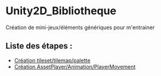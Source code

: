 # Unity2D_Bibliotheque
Création de mini-jeux/éléments génériques pour m'entrainer

## Liste des étapes :
- [Création tileset/tilemap/palette](https://github.com/BenjaminRodot/Unity2D_Bibliotheque/blob/main/Explication/Tileset_TileMap_Palette.md)
- [Création AssetPlayer/Animation/PlayerMovement](https://github.com/BenjaminRodot/Unity2D_Bibliotheque/blob/main/Explication/AssetPlayer_Animation_PlayerMovement.md)
